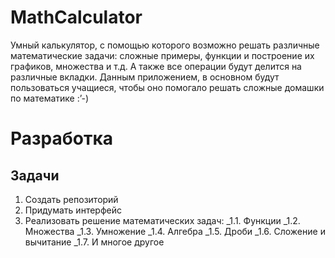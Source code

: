 # MathCalculator
Умный калькулятор, с помощью которого возможно решать различные математические задачи: сложные примеры, функции и построение их графиков, множества и т.д. А также все операции будут делится на различные вкладки. Данным приложением, в основном будут пользоваться учащиеся, чтобы оно помогало решать сложные домашки по математике :’-)

# Разработка
## Задачи
1. Создать репозиторий
2. Придумать интерфейс
3. Реализовать решение математических задач:
_1.1. Функции
_1.2. Множества
_1.3. Умножение
_1.4. Алгебра
_1.5. Дроби
_1.6. Сложение и вычитание
_1.7. И многое другое

